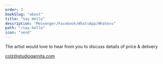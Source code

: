 ```yaml
---
order: 3
bookSlug: "about"
title: "Say Hello"
description: "Messenger/Facebook/WhatsApp/Whatevs"
path: "/say-hello"
icon: "send"
---
```

The artist would love to hear from you to discuss details of price & delivery

colz@studioqarnita.com